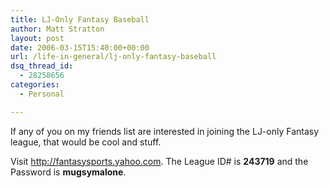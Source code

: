 ```yaml
---
title: LJ-Only Fantasy Baseball
author: Matt Stratton
layout: post
date: 2006-03-15T15:40:00+00:00
url: /life-in-general/lj-only-fantasy-baseball
dsq_thread_id:
  - 28258656
categories:
  - Personal

---
```

If any of you on my friends list are interested in joining the LJ-only Fantasy league, that would be cool and stuff.

Visit <http://fantasysports.yahoo.com>. The League ID# is **243719** and the Password is **mugsymalone**.